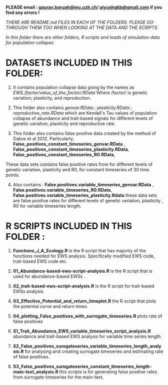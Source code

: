 **PLEASE email : gaurav.baruah@ieu.uzh.ch/ piyushgkb@gmail.com if you find any errors !**

*THERE ARE README.md FILES IN EACH OF THE FOLDERS. PLEASE GO THROUGH THEM TOO WHEN LOOKING AT THE DATA AND THE SCRIPTS.*




*In this folder there are other folders, R scripts and loads of simulation data for population collapse.*


# DATASETS INCLUDED IN THIS FOLDER:



1. It contains population collapse data going by the names as *EWS./factor/value_of_the_factor/.RData*
Where /factor/ is genetic variation; plasticity, and reproduction. 


2. This folder also contains *genvar.RData ; plasticity.RData ; reproductive_rate.RData* which are Kendall's Tau values of population collapse of abundance and trait-based signals for different levels of genetic variation, plasticity and reproductive rate.


3. This folder also contains false positive data created by the method of Dakos et al 2012. Particularly,
**False_positives_constant_timeseries_genvar.RData** ,
**False_positives_constant_timeseries_plasticity.RData**,
**False_positives_constant_timeseries_R0.RData**,
 
These data sets contains false positive rates from for different levels of genetic variation, plasticity and R0, for constant timeseries of 30 time points.

4. Also contains :
**False.positives.variable_timeseries_genvar.RData** ,
**False.positives.variable_timeseries_R0.RData**,
**False.positives.variable_timeseries_plasticity.Rdata**
 these data sets are false positive rates for different levels of genetic variation, plasticity , R0 for variable timeseries length.



# R SCRIPTS INCLUDED IN THIS FOLDER :

1. **Functions_J_A_Ecology.R**  is the R script that has majority of the functions needed for EWS analysis. Specifically modified EWS code, trait-based EWS code etc.

2. **01_Abundance-based-ews-script-analysis.R**  is the R script that is used for abundance-based EWSs .

3. **02_trait-based-ews-script-analysis.R**  is the R script for trait-based EWSs analysis.

4. **03_Effective_Potential_and_return_timeplot.R** the R script that plots the potential curve and return times.

5. **04_plotting_False_positives_with_surrogate_timeseries.R**  plots rate of false positives

6. **S1_Trait_Abundance_EWS_variable_timeseries_script_analysis.R**  abundance and trait-based EWS analysis for variable time series length.

7. **S2_False_positives_surogateseries_variable_timeseries_length_analysis.R** for analysing and creating surrogate timeseries and estimating rate of false positives.


8. **S3_False_positives_surogateseries_constant_timeseries_length-main-text_analysis.R** this scripts is for generating false positive rates from surrogate timeseries for the main-text,








